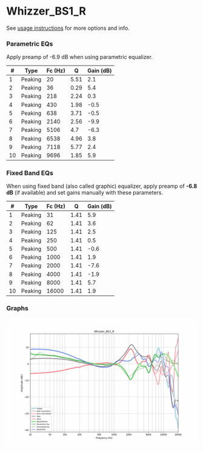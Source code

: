 # Whizzer_BS1_R
See [usage instructions](https://github.com/jaakkopasanen/AutoEq#usage) for more options and info.

### Parametric EQs
Apply preamp of -6.9 dB when using parametric equalizer.

|   # | Type    |   Fc (Hz) |    Q |   Gain (dB) |
|-----|---------|-----------|------|-------------|
|   1 | Peaking |        20 | 5.51 |         2.1 |
|   2 | Peaking |        36 | 0.29 |         5.4 |
|   3 | Peaking |       218 | 2.24 |         0.3 |
|   4 | Peaking |       430 | 1.98 |        -0.5 |
|   5 | Peaking |       638 | 3.71 |        -0.5 |
|   6 | Peaking |      2140 | 2.56 |        -9.9 |
|   7 | Peaking |      5106 | 4.7  |        -6.3 |
|   8 | Peaking |      6538 | 4.96 |         3.8 |
|   9 | Peaking |      7118 | 5.77 |         2.4 |
|  10 | Peaking |      9696 | 1.85 |         5.9 |

### Fixed Band EQs
When using fixed band (also called graphic) equalizer, apply preamp of **-6.8 dB** (if available) and set gains manually with these parameters.

|   # | Type    |   Fc (Hz) |    Q |   Gain (dB) |
|-----|---------|-----------|------|-------------|
|   1 | Peaking |        31 | 1.41 |         5.9 |
|   2 | Peaking |        62 | 1.41 |         3.6 |
|   3 | Peaking |       125 | 1.41 |         2.5 |
|   4 | Peaking |       250 | 1.41 |         0.5 |
|   5 | Peaking |       500 | 1.41 |        -0.6 |
|   6 | Peaking |      1000 | 1.41 |         1.9 |
|   7 | Peaking |      2000 | 1.41 |        -7.6 |
|   8 | Peaking |      4000 | 1.41 |        -1.9 |
|   9 | Peaking |      8000 | 1.41 |         5.7 |
|  10 | Peaking |     16000 | 1.41 |         1.9 |

### Graphs
![](./Whizzer_BS1_R.png)
